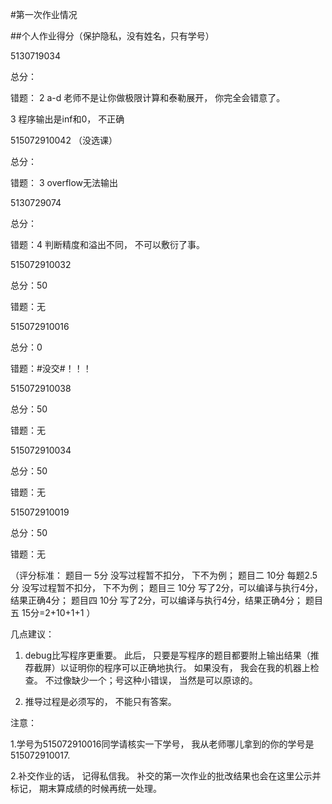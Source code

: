 #第一次作业情况

##个人作业得分（保护隐私，没有姓名，只有学号）

5130719034 

总分： 

错题： 2 a-d 老师不是让你做极限计算和泰勒展开， 你完全会错意了。

  3 程序输出是inf和0， 不正确

515072910042 （没选课）

总分：

错题： 3 overflow无法输出
    
5130729074 

总分：

错题：4 判断精度和溢出不同， 不可以敷衍了事。

515072910032 

总分：50

错题：无

515072910016

总分：0

错题：#没交#！！！
 
515072910038 

总分：50

错题：无

515072910034 

总分：50

错题：无

515072910019

总分：50

错题：无

（评分标准： 题目一 5分 没写过程暂不扣分， 下不为例；
          题目二 10分 每题2.5分 没写过程暂不扣分， 下不为例；
          题目三 10分 写了2分，可以编译与执行4分，结果正确4分；
          题目四 10分 写了2分，可以编译与执行4分，结果正确4分；
          题目五  15分=2+10+1+1 ）
          
几点建议：

1. debug比写程序更重要。 此后， 只要是写程序的题目都要附上输出结果（推荐截屏）以证明你的程序可以正确地执行。 如果没有， 我会在我的机器上检查。 不过像缺少一个；号这种小错误， 当然是可以原谅的。

2. 推导过程是必须写的， 不能只有答案。

注意：

1.学号为515072910016同学请核实一下学号， 我从老师哪儿拿到的你的学号是515072910017.

2.补交作业的话， 记得私信我。 补交的第一次作业的批改结果也会在这里公示并标记， 期末算成绩的时候再统一处理。

